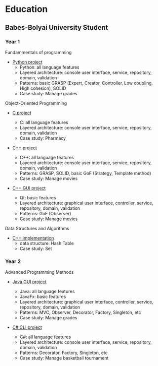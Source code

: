 # Education
## Babes-Bolyai University Student
### Year 1

Fundammentals of programming

- [Python project](https://github.com/maria-lazar/education/tree/master/year1/semester1/fp "Python project")
  - Python: all language features
  - Layered architecture: console user interface, service, repository, domain, validation
  - Patterns: basic GRASP (Expert, Creator, Controller, Low coupling, High cohesion), SOLID
  - Case study: Manage grades
  
Object-Oriented Programming

- [C project](https://github.com/maria-lazar/education/tree/master/year1/semester2/oop/c "C project")
  - C: all language features
  - Layered architecture: console user interface, service, repository, domain, validation
  - Case study: Pharmacy
    
- [C++ project](https://github.com/maria-lazar/education/tree/master/year1/semester2/oop/cpp "C++ project")
  - C++: all language features
  - Layered architecture: console user interface, service, repository, domain, validation
  - Patterns: GRASP, SOLID, basic GoF (Strategy, Template method)
  - Case study: Manage movies
      
- [C++ GUI project](https://github.com/maria-lazar/education/tree/master/year1/semester2/oop/cpp-gui "C++ GUI project")
   - Qt: basic features
   - Layered architecture: graphical user interface, controller, service, repository, domain, validation
   - Patterns: GoF (Observer)
   - Case study: Manage movies

Data Structures and Algorithms
- [C++ implementation](https://github.com/maria-lazar/education/tree/master/year1/semester2/sda "C++ GUI project")
    - data structure: Hash Table
    - Case study: Set  

### Year 2

Advanced Programming Methods

- [Java GUI project](https://github.com/maria-lazar/education/tree/master/year2/semester1/java "Java GUI project")
    - Java: all language features
    - JavaFx: basic features
    - Layered architecture: graphical user interface, controller, service, repository, domain, validation
    - Patterns: MVC, Observer, Decorator, Factory, Singleton, etc
    - Case study: Manage grades

- [C# CLI project](https://github.com/maria-lazar/education/tree/master/year2/semester1/c# "C# CLI project")
    - C#: all language features
    - Layered architecture: console user interface, service, repository, domain, validation
    - Patterns: Decorator, Factory, Singleton, etc
    - Case study: Manage basketball tournament

